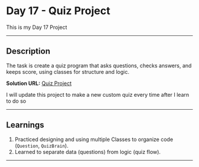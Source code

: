 # Day 17 - Quiz Project

This is my Day 17 Project

---

## Description

The task is create a quiz program that asks questions, checks answers, and keeps score, using classes for structure and logic.  

**Solution URL:** [Quiz Project](main.py)

I will update this project to make a new custom quiz every time after I learn to do so

---

## Learnings

1. Practiced designing and using multiple Classes to organize code (`Question`, `QuizBrain`).
2. Learned to separate data (questions) from logic (quiz flow).

---
